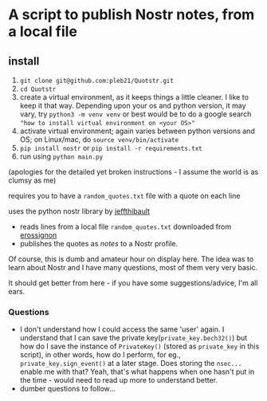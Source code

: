 # A script to publish Nostr notes, from a local file

## install
1. `git clone git@github.com:pleb21/Quotstr.git`
2. `cd Quotstr`
3. create a virtual environment, as it keeps things a little cleaner. I like to keep it that way. Depending upon your os and python version, it may vary, try `python3 -m venv venv` or best would be to do a google search `"how to install virtual environment on <your OS>"`
4. activate virtual environment; again varies between python versions and OS; on Linux/mac, do `source venv/bin/activate`
5. `pip install nostr` or `pip install -r requirements.txt`
6. run using `python main.py`

(apologies for the detailed yet broken instructions - I assume the world is as clumsy as me)

requires you to have a `random_quotes.txt` file with a quote on each line

uses the python nostr library by [jeffthibault](https://github.com/jeffthibault/python-nostr)

- reads lines from a local file `random_quotes.txt` downloaded from [erossignon](https://github.com/erossignon/qod4outlook/blob/master/quotes.txt)
- publishes the quotes as _notes_ to a Nostr profile.

Of course, this is dumb and amateur hour on display here. The idea was to learn about Nostr and I have many questions, most of them very very basic.

It should get better from here - if you have some suggestions/advice, I'm all ears.


### Questions

- I don't understand how I could access the same 'user' again. I understand that I can save the private key(`private_key.bech32()`) but how do I save the instance of `PrivateKey()` (stored as `private_key` in this script), in other words, how do I perform, for eg., `private_key.sign_event()` at a later stage. Does storing the `nsec...` enable me with that? Yeah, that's what happens when one hasn't put in the time - would need to read up more to understand better.
- dumber questions to follow...
